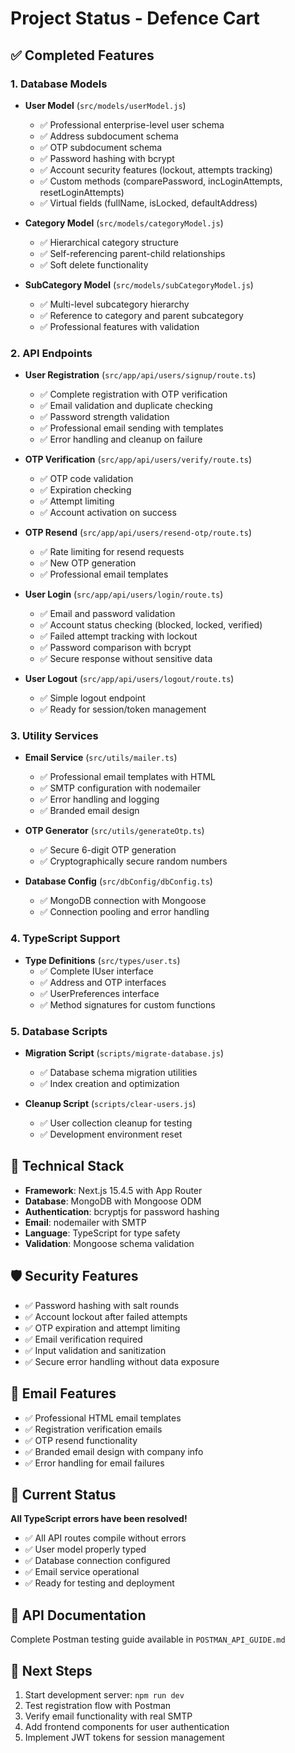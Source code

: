 # Project Status - Defence Cart

## ✅ Completed Features

### 1. Database Models
- **User Model** (`src/models/userModel.js`)
  - ✅ Professional enterprise-level user schema
  - ✅ Address subdocument schema
  - ✅ OTP subdocument schema
  - ✅ Password hashing with bcrypt
  - ✅ Account security features (lockout, attempts tracking)
  - ✅ Custom methods (comparePassword, incLoginAttempts, resetLoginAttempts)
  - ✅ Virtual fields (fullName, isLocked, defaultAddress)

- **Category Model** (`src/models/categoryModel.js`)
  - ✅ Hierarchical category structure
  - ✅ Self-referencing parent-child relationships
  - ✅ Soft delete functionality

- **SubCategory Model** (`src/models/subCategoryModel.js`)
  - ✅ Multi-level subcategory hierarchy
  - ✅ Reference to category and parent subcategory
  - ✅ Professional features with validation

### 2. API Endpoints
- **User Registration** (`src/app/api/users/signup/route.ts`)
  - ✅ Complete registration with OTP verification
  - ✅ Email validation and duplicate checking
  - ✅ Password strength validation
  - ✅ Professional email sending with templates
  - ✅ Error handling and cleanup on failure

- **OTP Verification** (`src/app/api/users/verify/route.ts`)
  - ✅ OTP code validation
  - ✅ Expiration checking
  - ✅ Attempt limiting
  - ✅ Account activation on success

- **OTP Resend** (`src/app/api/users/resend-otp/route.ts`)
  - ✅ Rate limiting for resend requests
  - ✅ New OTP generation
  - ✅ Professional email templates

- **User Login** (`src/app/api/users/login/route.ts`)
  - ✅ Email and password validation
  - ✅ Account status checking (blocked, locked, verified)
  - ✅ Failed attempt tracking with lockout
  - ✅ Password comparison with bcrypt
  - ✅ Secure response without sensitive data

- **User Logout** (`src/app/api/users/logout/route.ts`)
  - ✅ Simple logout endpoint
  - ✅ Ready for session/token management

### 3. Utility Services
- **Email Service** (`src/utils/mailer.ts`)
  - ✅ Professional email templates with HTML
  - ✅ SMTP configuration with nodemailer
  - ✅ Error handling and logging
  - ✅ Branded email design

- **OTP Generator** (`src/utils/generateOtp.ts`)
  - ✅ Secure 6-digit OTP generation
  - ✅ Cryptographically secure random numbers

- **Database Config** (`src/dbConfig/dbConfig.ts`)
  - ✅ MongoDB connection with Mongoose
  - ✅ Connection pooling and error handling

### 4. TypeScript Support
- **Type Definitions** (`src/types/user.ts`)
  - ✅ Complete IUser interface
  - ✅ Address and OTP interfaces
  - ✅ UserPreferences interface
  - ✅ Method signatures for custom functions

### 5. Database Scripts
- **Migration Script** (`scripts/migrate-database.js`)
  - ✅ Database schema migration utilities
  - ✅ Index creation and optimization

- **Cleanup Script** (`scripts/clear-users.js`)
  - ✅ User collection cleanup for testing
  - ✅ Development environment reset

## 🔧 Technical Stack
- **Framework**: Next.js 15.4.5 with App Router
- **Database**: MongoDB with Mongoose ODM
- **Authentication**: bcryptjs for password hashing
- **Email**: nodemailer with SMTP
- **Language**: TypeScript for type safety
- **Validation**: Mongoose schema validation

## 🛡️ Security Features
- ✅ Password hashing with salt rounds
- ✅ Account lockout after failed attempts
- ✅ OTP expiration and attempt limiting
- ✅ Email verification required
- ✅ Input validation and sanitization
- ✅ Secure error handling without data exposure

## 📧 Email Features
- ✅ Professional HTML email templates
- ✅ Registration verification emails
- ✅ OTP resend functionality
- ✅ Branded email design with company info
- ✅ Error handling for email failures

## 🚀 Current Status
**All TypeScript errors have been resolved!**
- ✅ All API routes compile without errors
- ✅ User model properly typed
- ✅ Database connection configured
- ✅ Email service operational
- ✅ Ready for testing and deployment

## 📝 API Documentation
Complete Postman testing guide available in `POSTMAN_API_GUIDE.md`

## 🔄 Next Steps
1. Start development server: `npm run dev`
2. Test registration flow with Postman
3. Verify email functionality with real SMTP
4. Add frontend components for user authentication
5. Implement JWT tokens for session management
